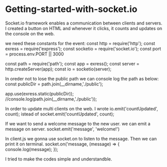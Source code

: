 # Getting-started-with-socket.io

Socket.io framework enables a communication between clients and servers. I created a button on HTML and whenever it clicks, it counts and updates on the console on the web. 

we need these constants for the event:
const http = require('http');
const exress = require('express');
const socketio = require('socket.io');
const port = process.env.PORT || 3000

const path = require('path');
const app = exress();
const server = http.createServer(app);
const io = socketio(server);

In oreder not to lose the public path we can console log the path as below:
const publicDir = path.join(__dirname,'./public');

app.use(exress.static(publicDir));
//console.log(path.join(__dirname,'./public'));

In order to update multi clients on the web. I wrote    io.emit('countUpdated', count);  istead of socket.emit('countUpdated',
count);

If we want to send a welcome message to the new user. we can emit a message on server. 
socket.emit('message', 'welcome!')

In client.js we gonna use socket.on to listen to the message. Then we can print it on terminal.
socket.on('message, (message) => {
console.log(message);
});


I tried to make the codes simple and understandble.


